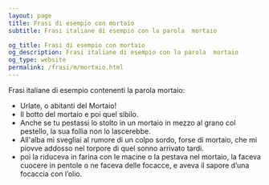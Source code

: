 ```yaml
---
layout: page
title: Frasi di esempio con mortaio 
subtitle: Frasi italiane di esempio con la parola  mortaio

og_title: Frasi di esempio con mortaio 
og_description: Frasi italiane di esempio con la parola  mortaio
og_type: website
permalink: /frasi/m/mortaio.html
---
```


Frasi italiane di esempio contenenti la parola mortaio:


- Urlate, o abitanti del Mortaio!
- Il botto del mortaio e poi quel sibilo.
- Anche se tu pestassi lo stolto in un mortaio in mezzo al grano col pestello, la sua follia non lo lascerebbe.
- All'alba mi svegliai al rumore di un colpo sordo, forse di mortaio, che mi piovve addosso nel torpore di quel sonno arrivato tardi.
- poi la riduceva in farina con le macine o la pestava nel mortaio, la faceva cuocere in pentole o ne faceva delle focacce, e aveva il sapore d’una focaccia con l’olio.
